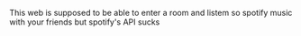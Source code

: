 This web is supposed to be able to enter a room and listem so spotify music with your friends but spotify's API sucks
